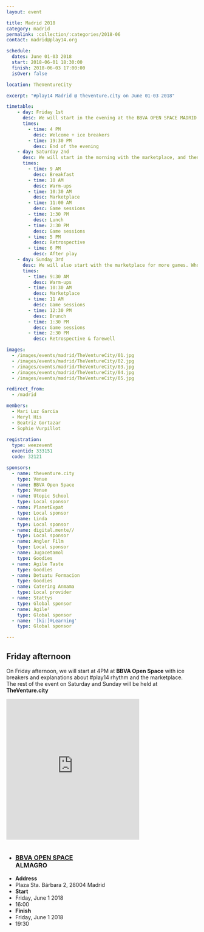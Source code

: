 ```yaml
---
layout: event

title: Madrid 2018
category: madrid
permalink: :collection/:categories/2018-06
contact: madrid@play14.org

schedule:
  dates: June 01-03 2018
  start: 2018-06-01 18:30:00
  finish: 2018-06-03 17:00:00
  isOver: false

location: TheVentureCity

excerpt: "#play14 Madrid @ theventure.city on June 01-03 2018"

timetable:
    - day: Friday 1st
      desc: We will start in the evening at the BBVA OPEN SPACE MADRID.
      times:
        - time: 4 PM
          desc: Welcome + ice breakers
        - time: 19:30 PM
          desc: End of the evening
    - day: Saturday 2nd
      desc: We will start in the morning with the marketplace, and then we will play games all day long.
      times:
        - time: 9 AM
          desc: Breakfast
        - time: 10 AM
          desc: Warm-ups
        - time: 10:30 AM
          desc: Marketplace
        - time: 11:00 AM
          desc: Game sessions
        - time: 1:30 PM
          desc: Lunch
        - time: 2:30 PM
          desc: Game sessions
        - time: 5 PM
          desc: Retrospective
        - time: 6 PM
          desc: After play
    - day: Sunday 3rd
      desc: We will also start with the marketplace for more games. Whoever needs to catch a plane can leave earlier.
      times:
        - time: 9:30 AM
          desc: Warm-ups
        - time: 10:30 AM
          desc: Marketplace
        - time: 11 AM
          desc: Game sessions
        - time: 12:30 PM
          desc: Brunch
        - time: 1:30 PM
          desc: Game sessions
        - time: 2:30 PM
          desc: Retrospective & farewell

images:
  - /images/events/madrid/TheVentureCity/01.jpg
  - /images/events/madrid/TheVentureCity/02.jpg
  - /images/events/madrid/TheVentureCity/03.jpg
  - /images/events/madrid/TheVentureCity/04.jpg
  - /images/events/madrid/TheVentureCity/05.jpg

redirect_from:
  - /madrid

members:
  - Mari Luz Garcia
  - Meryl His
  - Beatriz Gortazar
  - Sophie Vurpillot
  
registration: 
  type: weezevent
  eventid: 333151
  code: 32121

sponsors:
  - name: theventure.city
    type: Venue
  - name: BBVA Open Space
    type: Venue
  - name: Utopic School
    type: Local sponsor
  - name: PlanetExpat
    type: Local sponsor
  - name: Linda
    type: Local sponsor
  - name: digital.mente//
    type: Local sponsor
  - name: Angler Film
    type: Local sponsor
  - name: Jugacetamol
    type: Goodies
  - name: Agile Taste
    type: Goodies
  - name: Detuatu Formacion
    type: Goodies
  - name: Catering Anmama
    type: Local provider
  - name: Stattys
    type: Global sponsor
  - name: Agile²
    type: Global sponsor
  - name: '[ki:]®Learning'
    type: Global sponsor

---
```


## Friday afternoon

<p>
  On Friday afternoon, we will start at 4PM at <strong>BBVA Open Space</strong> with ice breakers and explanations about #play14 rhythm and the marketplace.<br>
  The rest of the event on Saturday and Sunday will be held at <strong>TheVenture.city</strong>
</p>
<div class='row'>
  <div class='two spacing'></div>
  <!-- Images -->
  <div class='large-5 columns'>
    <div class='mod modBoxedSlider'>
      <div class='slides'>
          <div class="slide">
            <img src="/images/events/madrid/bbva-open-space/01.jpg" alt="" style="display:block; max-height:500px; width: auto;">
          </div>
          <div class="slide">
            <img src="/images/events/madrid/bbva-open-space/02.jpg" alt="" style="display:block; max-height:500px; width: auto;">
          </div>
          <div class="slide">
            <img src="/images/events/madrid/bbva-open-space/03.jpg" alt="" style="display:block; max-height:500px; width: auto;">
          </div>
          <div class="slide">
            <img src="/images/events/madrid/bbva-open-space/04.jpg" alt="" style="display:block; max-height:500px; width: auto;">
          </div>
          <div class="slide">
            <img src="/images/events/madrid/bbva-open-space/05.jpg" alt="" style="display:block; max-height:500px; width: auto;">
          </div>
          <div class="slide">
            <img src="/images/events/madrid/bbva-open-space/06.jpg" alt="" style="display:block; max-height:500px; width: auto;">
          </div>
          <div class="slide">
            <img src="/images/events/madrid/bbva-open-space/07.jpg" alt="" style="display:block; max-height:500px; width: auto;">
          </div>
          <div class="slide">
            <img src="/images/events/madrid/bbva-open-space/08.jpg" alt="" style="display:block; max-height:500px; width: auto;">
          </div>
      </div>
    </div>
  </div>
  <div class='large-3 columns'>
    <iframe src="https://www.google.com/maps/embed?pb=!1m18!1m12!1m3!1d3037.1767036016363!2d-3.698885384603769!3d40.4270859793639!2m3!1f0!2f0!3f0!3m2!1i1024!2i768!4f13.1!3m3!1m2!1s0xd42288ec6426143%3A0xf311ffc1cc83385!2sPlaza+Sta.+B%C3%A1rbara%2C+2%2C+28004+Madrid%2C+Spain!5e0!3m2!1sen!2sfr!4v1522428905299" width="350" height="370" frameborder="0" style="border:0" allowfullscreen></iframe>
  </div>
  <div class='large-3 columns'>
    <ul class='info'>
      <li>
        <h3>
          <a href="https://openspace.bbva.com/madrid/en/" target="_blank">
            BBVA OPEN SPACE
          </a>
          <br>
          ALMAGRO
        </h3>
      </li>
        <li>
          <div class='spacing'></div>
          <strong>Address</strong>
        </li>
        <li>
          Plaza Sta. Bárbara 2, 28004 Madrid
        </li>
        <li>
          <div class='spacing'></div>
          <strong>Start</strong>
        </li>
        <li>
          Friday, June 1 2018
        </li>
        <li>
          16:00
        </li>
        <li>
          <div class='spacing'></div>
          <strong>Finish</strong>
        </li>
        <li>
          Friday, June 1 2018
        </li>
        <li>
          19:30
        </li>
    </ul>
  </div>
</div>
